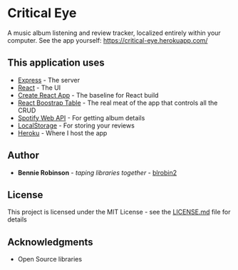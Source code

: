 # Critical Eye

A music album listening and review tracker, localized entirely within your computer. See the app yourself: https://critical-eye.herokuapp.com/

## This application uses

* [Express](http://expressjs.com/) - The server
* [React](https://reactjs.org/) - The UI
* [Create React App](https://github.com/facebook/create-react-app) - The baseline for React build
* [React Boostrap Table](http://allenfang.github.io/react-bootstrap-table/) - The real meat of the app that controls all the CRUD
* [Spotify Web API](https://developer.spotify.com/web-api/) - For getting album details
* [LocalStorage](https://developer.mozilla.org/en-US/docs/Web/API/Storage/LocalStorage) - For storing your reviews
* [Heroku](https://heroku.com) - Where I host the app

## Author
* **Bennie Robinson** - *taping libraries together* - [blrobin2](https://github.com/blrobin2)

## License

This project is licensed under the MIT License - see the [LICENSE.md](LICENSE.md) file for details

## Acknowledgments

* Open Source libraries 
